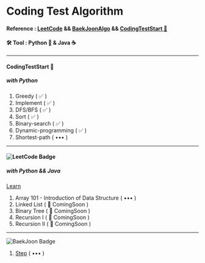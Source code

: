 # Coding Test Algorithm

#### Reference : [LeetCode](leetcode.com) && [BaekJoonAlgo](https://www.acmicpc.net/) && [CodingTestStart 📖](https://github.com/ndb796/python-for-coding-test)

#### 🛠 Tool : Python 🐍 & Java ☕️

---

#### CodingTestStart 📖

##### with Python

1. Greedy ( ✅ )
2. Implement ( ✅ )
3. DFS/BFS ( ✅ )
4. Sort ( ✅ )
5. Binary-search ( ✅ )
6. Dynamic-programming ( ✅ )
7. Shortest-path ( ••• )

---

#### ![LeetCode Badge](https://img.shields.io/badge/LeetCode-ffffff?style=for-the-badge&logo=leetcode&logoColor=black)

##### with Python && Java

[Learn](https://leetcode.com/explore/learn/)

1. Array 101 - Introduction of Data Structure ( ••• )
2. Linked List ( 🤞 ComingSoon )
3. Binary Tree ( 🤞 ComingSoon )
4. Recursion I ( 🤞 ComingSoon )
5. Recursion II ( 🤞 ComingSoon )

---

![BaekJoon Badge](https://img.shields.io/badge/BaekJoon-ffffff?style=for-the-badge&logoColor=black)

1. [Step](https://www.acmicpc.net/step) ( ••• )
